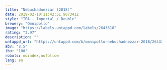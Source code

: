 ```yaml
---
title: "Nebuchadnezzar (2018)"
date: 2019-02-10T11:42:51.907341Z
style: "IPA - Imperial / Double"
brewery: "Omnipollo"
image: "https://labels.untappd.com/labels/2643318"
rating: "3.97"
description: ""
untappd_url: "https://untappd.com/b/omnipollo-nebuchadnezzar-2018/2643318"
abv: "8.5"
ibu: "100"
robots: noindex,nofollow
lang: en
---
```


